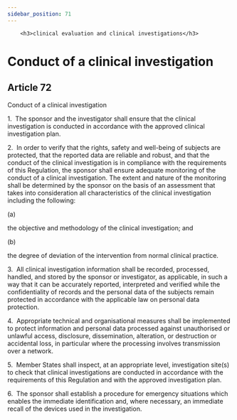 ```yaml
---
sidebar_position: 71
---
```

        <h3>clinical evaluation and clinical investigations</h3>
<h1>Conduct of a clinical investigation</h1>
<h2>Article 72</h2>
   <p class="stitle-article-norm">Conduct of a clinical investigation</p>
   <p class="norm">1.&nbsp;&nbsp;The sponsor and the investigator shall 
ensure that the clinical investigation is conducted in accordance with 
the approved clinical investigation plan.</p>
   <p class="norm">2.&nbsp;&nbsp;In order to verify that the rights, 
safety and well-being of subjects are protected, that the reported data 
are reliable and robust, and that the conduct of the clinical 
investigation is in compliance with the requirements of this Regulation,
 the sponsor shall ensure adequate monitoring of the conduct of a 
clinical investigation. The extent and nature of the monitoring shall be
 determined by the sponsor on the basis of an assessment that takes into
 consideration all characteristics of the clinical investigation 
including the following:</p>
   <div class="grid-container grid-list">
      <div class="list grid-list-column-1">
         <span>(a)&nbsp;</span>
      </div>
      <div class="grid-list-column-2">
         <p class="norm">the objective and methodology of the clinical investigation; and</p>
      </div>
   </div>
   <div class="grid-container grid-list">
      <div class="list grid-list-column-1">
         <span>(b)&nbsp;</span>
      </div>
      <div class="grid-list-column-2">
         <p class="norm">the degree of deviation of the intervention from normal clinical practice.</p>
      </div>
   </div>
   <p class="norm">3.&nbsp;&nbsp;All clinical investigation information 
shall be recorded, processed, handled, and stored by the sponsor or 
investigator, as applicable, in such a way that it can be accurately 
reported, interpreted and verified while the confidentiality of records 
and the personal data of the subjects remain protected in accordance 
with the applicable law on personal data protection.</p>
   <p class="norm">4.&nbsp;&nbsp;Appropriate technical and 
organisational measures shall be implemented to protect information and 
personal data processed against unauthorised or unlawful access, 
disclosure, dissemination, alteration, or destruction or accidental 
loss, in particular where the processing involves transmission over a 
network.</p>
   <p class="norm">5.&nbsp;&nbsp;Member&nbsp;States shall inspect, at an
 appropriate level, investigation site(s) to check that clinical 
investigations are conducted in accordance with the requirements of this
 Regulation and with the approved investigation plan.</p>
   <p class="norm">6.&nbsp;&nbsp;The sponsor shall establish a procedure
 for emergency situations which enables the immediate identification 
and, where necessary, an immediate recall of the devices used in the 
investigation.</p>